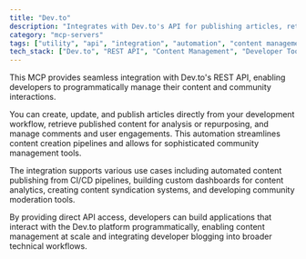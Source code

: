 ```yaml
---
title: "Dev.to"
description: "Integrates with Dev.to's API for publishing articles, retrieving content, and managing user interactions on the platform."
category: "mcp-servers"
tags: ["utility", "api", "integration", "automation", "content management", "community management"]
tech_stack: ["Dev.to", "REST API", "Content Management", "Developer Tools", "Community Platforms", "CI/CD"]
---
```


This MCP provides seamless integration with Dev.to's REST API, enabling developers to programmatically manage their content and community interactions. 

You can create, update, and publish articles directly from your development workflow, retrieve published content for analysis or repurposing, and manage comments and user engagements. This automation streamlines content creation pipelines and allows for sophisticated community management tools.

The integration supports various use cases including automated content publishing from CI/CD pipelines, building custom dashboards for content analytics, creating content syndication systems, and developing community moderation tools. 

By providing direct API access, developers can build applications that interact with the Dev.to platform programmatically, enabling content management at scale and integrating developer blogging into broader technical workflows.
